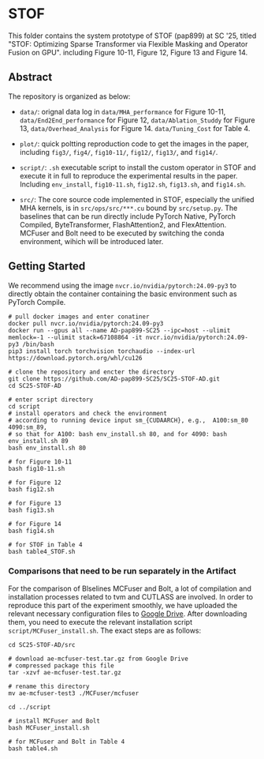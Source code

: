 # STOF

This folder contains the system prototype of STOF (pap899) at SC '25, titled "STOF: Optimizing Sparse Transformer via Flexible Masking and Operator Fusion on GPU". including Figure 10-11, Figure 12, Figure 13 and Figure 14.

## Abstract

The repository is organized as below:

+ `data/`: orignal data log in `data/MHA_performance` for Figure 10-11, `data/End2End_performance` for Figure 12, `data/Ablation_Studdy` for Figure 13, `data/Overhead_Analysis` for Figure 14. `data/Tuning_Cost` for Table 4.

+ `plot/`: quick poltting reproduction code to get the images in the paper, including `fig3/`, `fig4/`, `fig10-11/`, `fig12/`, `fig13/`, and `fig14/`. 

+ `script/`: `.sh` executable script to install the custom operator in STOF and execute it in full to reproduce the experimental results in the paper. Including `env_install`, `fig10-11.sh`, `fig12.sh`, `fig13.sh`, and `fig14.sh`. 

+ `src/`: The core source code implemented in STOF, especially the unified MHA kernels, is in `src/ops/src/***.cu` bound by `src/setup.py`. The baselines that can be run directly include PyTorch Native, PyTorch Compiled, ByteTransformer, FlashAttention2, and FlexAttention. MCFuser and Bolt need to be executed by switching the conda environment, wihich will be introduced later.

## Getting Started

We recommend using the image `nvcr.io/nvidia/pytorch:24.09-py3` to directly obtain the container containing the basic environment such as PyTorch Compile.

```shell
# pull docker images and enter conatiner
docker pull nvcr.io/nvidia/pytorch:24.09-py3
docker run --gpus all --name AD-pap899-SC25 --ipc=host --ulimit memlock=-1 --ulimit stack=67108864 -it nvcr.io/nvidia/pytorch:24.09-py3 /bin/bash
pip3 install torch torchvision torchaudio --index-url https://download.pytorch.org/whl/cu126

# clone the repository and encter the directory
git clone https://github.com/AD-pap899-SC25/SC25-STOF-AD.git
cd SC25-STOF-AD

# enter script directory 
cd script
# install operators and check the environment
# according to running device input sm_{CUDAARCH}, e.g.,  A100:sm_80 4090:sm_89, 
# so that for A100: bash env_install.sh 80, and for 4090: bash env_install.sh 89
bash env_install.sh 80

# for Figure 10-11
bash fig10-11.sh

# for Figure 12
bash fig12.sh

# for Figure 13
bash fig13.sh

# for Figure 14
bash fig14.sh

# for STOF in Table 4
bash table4_STOF.sh
```

### Comparisons that need to be run separately in the Artifact

For the comparison of Blselines MCFuser and Bolt, a lot of compilation and installation processes related to tvm and CUTLASS are involved. In order to reproduce this part of the experiment smoothly, we have uploaded the relevant necessary configuration files to [Google Drive](https://drive.google.com/file/d/17N-PfI0klMa1jHE-1YcpV5oNzjfcFxE4/view?usp=sharing). After downloading them, you need to execute the relevant installation script `script/MCFuser_install.sh`. The exact steps are as follows:

```shell
cd SC25-STOF-AD/src

# download ae-mcfuser-test.tar.gz from Google Drive
# compressed package this file 
tar -xzvf ae-mcfuser-test.tar.gz

# rename this directory
mv ae-mcfuser-test3 ./MCFuser/mcfuser

cd ../script

# install MCFuser and Bolt
bash MCFuser_install.sh

# for MCFuser and Bolt in Table 4
bash table4.sh
```